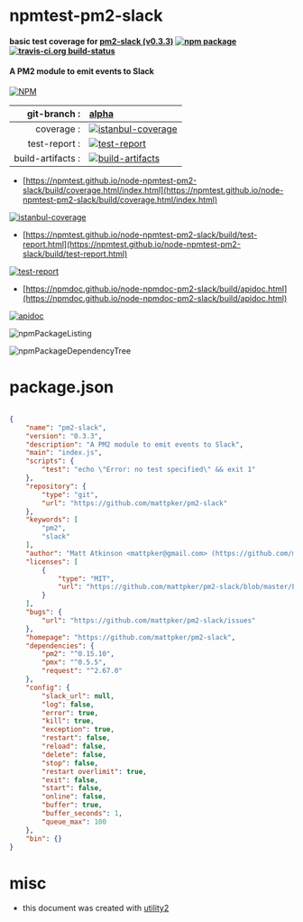 # npmtest-pm2-slack

#### basic test coverage for  [pm2-slack (v0.3.3)](https://github.com/mattpker/pm2-slack)  [![npm package](https://img.shields.io/npm/v/npmtest-pm2-slack.svg?style=flat-square)](https://www.npmjs.org/package/npmtest-pm2-slack) [![travis-ci.org build-status](https://api.travis-ci.org/npmtest/node-npmtest-pm2-slack.svg)](https://travis-ci.org/npmtest/node-npmtest-pm2-slack)

#### A PM2 module to emit events to Slack

[![NPM](https://nodei.co/npm/pm2-slack.png?downloads=true&downloadRank=true&stars=true)](https://www.npmjs.com/package/pm2-slack)

| git-branch : | [alpha](https://github.com/npmtest/node-npmtest-pm2-slack/tree/alpha)|
|--:|:--|
| coverage : | [![istanbul-coverage](https://npmtest.github.io/node-npmtest-pm2-slack/build/coverage.badge.svg)](https://npmtest.github.io/node-npmtest-pm2-slack/build/coverage.html/index.html)|
| test-report : | [![test-report](https://npmtest.github.io/node-npmtest-pm2-slack/build/test-report.badge.svg)](https://npmtest.github.io/node-npmtest-pm2-slack/build/test-report.html)|
| build-artifacts : | [![build-artifacts](https://npmtest.github.io/node-npmtest-pm2-slack/glyphicons_144_folder_open.png)](https://github.com/npmtest/node-npmtest-pm2-slack/tree/gh-pages/build)|

- [https://npmtest.github.io/node-npmtest-pm2-slack/build/coverage.html/index.html](https://npmtest.github.io/node-npmtest-pm2-slack/build/coverage.html/index.html)

[![istanbul-coverage](https://npmtest.github.io/node-npmtest-pm2-slack/build/screenCapture.buildCi.browser.%252Ftmp%252Fbuild%252Fcoverage.lib.html.png)](https://npmtest.github.io/node-npmtest-pm2-slack/build/coverage.html/index.html)

- [https://npmtest.github.io/node-npmtest-pm2-slack/build/test-report.html](https://npmtest.github.io/node-npmtest-pm2-slack/build/test-report.html)

[![test-report](https://npmtest.github.io/node-npmtest-pm2-slack/build/screenCapture.buildCi.browser.%252Ftmp%252Fbuild%252Ftest-report.html.png)](https://npmtest.github.io/node-npmtest-pm2-slack/build/test-report.html)

- [https://npmdoc.github.io/node-npmdoc-pm2-slack/build/apidoc.html](https://npmdoc.github.io/node-npmdoc-pm2-slack/build/apidoc.html)

[![apidoc](https://npmdoc.github.io/node-npmdoc-pm2-slack/build/screenCapture.buildCi.browser.%252Ftmp%252Fbuild%252Fapidoc.html.png)](https://npmdoc.github.io/node-npmdoc-pm2-slack/build/apidoc.html)

![npmPackageListing](https://npmtest.github.io/node-npmtest-pm2-slack/build/screenCapture.npmPackageListing.svg)

![npmPackageDependencyTree](https://npmtest.github.io/node-npmtest-pm2-slack/build/screenCapture.npmPackageDependencyTree.svg)



# package.json

```json

{
    "name": "pm2-slack",
    "version": "0.3.3",
    "description": "A PM2 module to emit events to Slack",
    "main": "index.js",
    "scripts": {
        "test": "echo \"Error: no test specified\" && exit 1"
    },
    "repository": {
        "type": "git",
        "url": "https://github.com/mattpker/pm2-slack"
    },
    "keywords": [
        "pm2",
        "slack"
    ],
    "author": "Matt Atkinson <mattpker@gmail.com> (https://github.com/mattpker)",
    "licenses": [
        {
            "type": "MIT",
            "url": "https://github.com/mattpker/pm2-slack/blob/master/LICENSE"
        }
    ],
    "bugs": {
        "url": "https://github.com/mattpker/pm2-slack/issues"
    },
    "homepage": "https://github.com/mattpker/pm2-slack",
    "dependencies": {
        "pm2": "^0.15.10",
        "pmx": "^0.5.5",
        "request": "^2.67.0"
    },
    "config": {
        "slack_url": null,
        "log": false,
        "error": true,
        "kill": true,
        "exception": true,
        "restart": false,
        "reload": false,
        "delete": false,
        "stop": false,
        "restart overlimit": true,
        "exit": false,
        "start": false,
        "online": false,
        "buffer": true,
        "buffer_seconds": 1,
        "queue_max": 100
    },
    "bin": {}
}
```



# misc
- this document was created with [utility2](https://github.com/kaizhu256/node-utility2)
